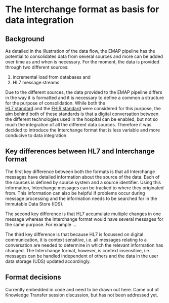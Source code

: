 # The Interchange format as basis for data integration

## Background
As detailed in the illustration of the data flow, the EMAP pipeline has the potential to consolidates data from several
sources and more can be added over time as and when is necessary. For the moment, the data is provided through two 
different sources: 
    
1. incremental load from databases and
1. HL7 message streams

Due to the different sources, the data provided to the EMAP pipeline differs in the way it is formatted and it is 
necessary to define a common a structure for the purpose of consolidation. While both the  
[HL7 standard](https://www.hl7.org/implement/standards/) and the [FHIR standard](https://www.hl7.org/fhir/overview.html)
were considered for this purpose, the aim behind both of these standards is that a digital conversation between the 
different technologies used in the hospital can be enabled, but not so much the integration of all the different data 
sources. Therefore it was decided to introduce the Interchange format that is less variable and more conducive to data
integration. 

## Key differences between HL7 and Interchange format

The first key difference between both the formats is that all Interchange messages have detailed information about the 
source of the data. Each of the sources is defined by source system and a source identifier. Using this information, 
Interchange messages can be tracked to where they originated from. This information can also be helpful if problems 
occur during message processing and the information needs to be searched for in the Immutable Data Store (IDS).

The second key difference is that HL7 accumulate multiple changes in one message whereas the Interchange format would
have several messages for the same purpose. For example ...

The third key difference is that because HL7 is focussed on digital communication, it is context sensitive, i.e. all 
messages relating to a conversation are needed to determine in which the relevant information has changed. The 
Interchange format, however, is context insensitive, i.e. messages can be handled independent of others and the data
in the user data storage (UDS) updated accordingly.

## Format decisions

Currently embedded in code and need to be drawn out here. Came out of Knowledge Transfer session discussion, but has 
not been addressed yet.








